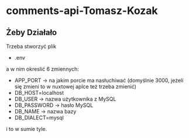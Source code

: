 # comments-api-Tomasz-Kozak
## Żeby Działało

Trzeba stworzyć plik

* .env

a w nim okreslić 6 zmiennych:

* APP_PORT -> na jakim porcie ma nasłuchiwać (domyślnie 3000, jeżeli się zmieni to w nuxtowej aplce też trzeba zmienić)
* DB_HOST=localhost
* DB_USER -> nazwa użytkownika z MySQL
* DB_PASSWORD -> hasło MySQL
* DB_NAME -> nazwa bazy
* DB_DIALECT=mysql

i to w sumie tyle.
